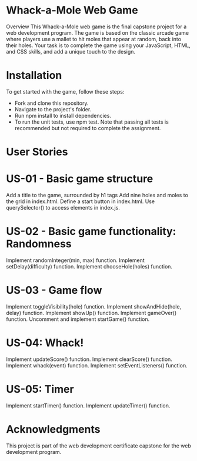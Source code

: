 # Whack-a-Mole Web Game
Overview
This Whack-a-Mole web game is the final capstone project for a web development program. The game is based on the classic arcade game where players use a mallet to hit moles that appear at random, back into their holes. Your task is to complete the game using your JavaScript, HTML, and CSS skills, and add a unique touch to the design.

# Installation
To get started with the game, follow these steps:

- Fork and clone this repository.
- Navigate to the project's folder.
- Run npm install to install dependencies.
- To run the unit tests, use npm test. Note that passing all tests is recommended but not required to complete the assignment.

# User Stories
# US-01 - Basic game structure
Add a title to the game, surrounded by h1 tags
Add nine holes and moles to the grid in index.html.
Define a start button in index.html.
Use querySelector() to access elements in index.js.
# US-02 - Basic game functionality: Randomness
Implement randomInteger(min, max) function.
Implement setDelay(difficulty) function.
Implement chooseHole(holes) function.
# US-03 - Game flow
Implement toggleVisibility(hole) function.
Implement showAndHide(hole, delay) function.
Implement showUp() function.
Implement gameOver() function.
Uncomment and implement startGame() function.
# US-04: Whack!
Implement updateScore() function.
Implement clearScore() function.
Implement whack(event) function.
Implement setEventListeners() function.
# US-05: Timer
Implement startTimer() function.
Implement updateTimer() function.

# Acknowledgments
This project is part of the web development certificate capstone for the web development program.
